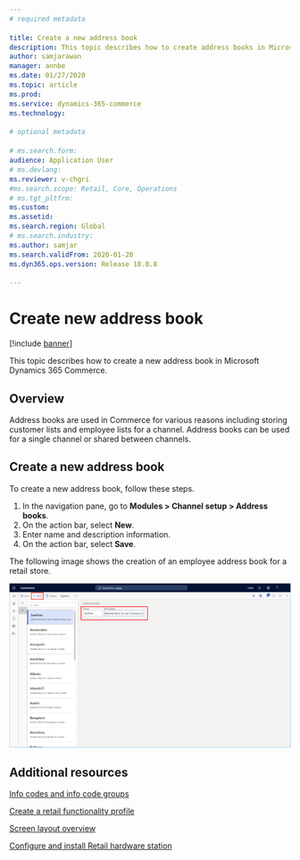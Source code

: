 ```yaml
---
# required metadata

title: Create a new address book
description: This topic describes how to create address books in Microsoft Dynamics 365 Commerce.
author: samjarawan
manager: annbe
ms.date: 01/27/2020
ms.topic: article
ms.prod: 
ms.service: dynamics-365-commerce
ms.technology: 

# optional metadata

# ms.search.form: 
audience: Application User
# ms.devlang: 
ms.reviewer: v-chgri
#ms.search.scope: Retail, Core, Operations
# ms.tgt_pltfrm: 
ms.custom: 
ms.assetid: 
ms.search.region: Global
# ms.search.industry: 
ms.author: samjar
ms.search.validFrom: 2020-01-20
ms.dyn365.ops.version: Release 10.0.8

---
```

# Create new address book


[!include [banner](includes/banner.md)]

This topic describes how to create a new address book in Microsoft Dynamics 365 Commerce.

## Overview

Address books are used in Commerce for various reasons including storing customer lists and employee lists for a channel. Address books can be used for a single channel or shared between channels.

## Create a new address book

To create a new address book, follow these steps.
 
1. In the navigation pane, go to **Modules \> Channel setup \> Address books**.
1. On the action bar, select **New**.
1. Enter name and description information.
1. On the action bar, select **Save**.

The following image shows the creation of an employee address book for a retail store.

![Employee address book example](media/address-books.png)

## Additional resources

[Info codes and info code groups](info-codes-retail.md)  		  

[Create a retail functionality profile](retail-functionality-profile.md)	  

[Screen layout overview](pos-screen-layouts.md)		  

[Configure and install Retail hardware station](retail-hardware-station-configuration-installation.md)  
